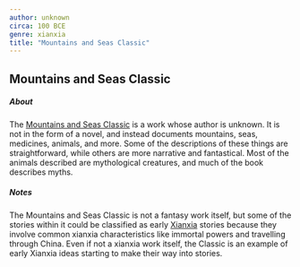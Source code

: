 ```yaml
---
author: unknown
circa: 100 BCE
genre: xianxia
title: "Mountains and Seas Classic"
---
```

## Mountains and Seas Classic
##### About
The [Mountains and Seas Classic](Mountains%20and%20Seas%20Classic.md) is a work whose author is unknown. It is not in the form of a novel, and instead documents mountains, seas, medicines, animals, and more. Some of the descriptions of these things are straightforward, while others are more narrative and fantastical. Most of the animals described are mythological creatures, and much of the book describes myths.

##### Notes
The Mountains and Seas Classic is not a fantasy work itself, but some of the stories within it could be classified as early [Xianxia](Xianxia.md) stories because they involve common xianxia characteristics like immortal powers and travelling through China. Even if not a xianxia work itself, the Classic is an example of early Xianxia ideas starting to make their way into stories.